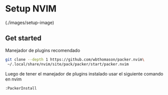# Setup NVIM
(./images/setup-image)

## Get started
Manejador de plugins recomendado
```bash
git clone --depth 1 https://github.com/wbthomason/packer.nvim\
 ~/.local/share/nvim/site/pack/packer/start/packer.nvim
```

Luego de tener el manejador de plugins instalado usar el siguiente comando en nvim
```bash
:PackerInstall
```
